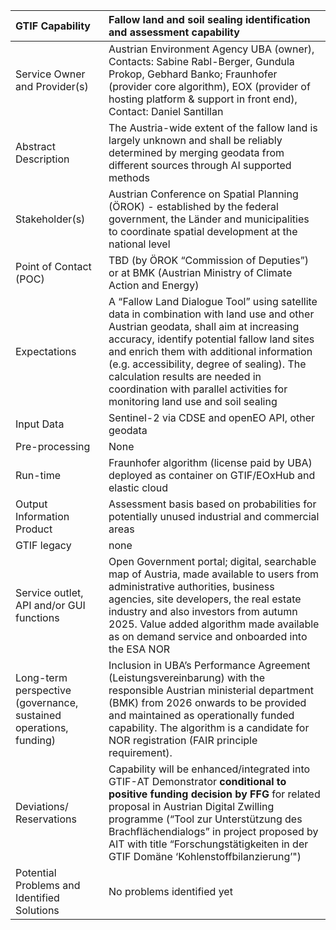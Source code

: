 ﻿|GTIF Capability|**Fallow land and soil sealing identification and assessment capability**|
| :- | :- |
|Service Owner and Provider(s)|Austrian Environment Agency UBA (owner), Contacts: Sabine Rabl-Berger, Gundula Prokop, Gebhard Banko; Fraunhofer (provider core algorithm), EOX (provider of hosting platform & support in front end), Contact: Daniel Santillan|
|Abstract Description|The Austria-wide extent of the fallow land is largely unknown and shall be reliably determined by merging geodata from different sources through AI supported methods|
|Stakeholder(s)|Austrian Conference on Spatial Planning (ÖROK) - established by the federal government, the Länder and municipalities to coordinate spatial development at the national level |
|Point of Contact (POC)|TBD (by ÖROK “Commission of Deputies”) or at BMK (Austrian Ministry of Climate Action and Energy)|
|Expectations|A “Fallow Land Dialogue Tool” using satellite data in combination with land use and other Austrian geodata, shall aim at increasing accuracy, identify potential fallow land sites and enrich them with additional information (e.g. accessibility, degree of sealing). The calculation results are needed in coordination with parallel activities for monitoring land use and soil sealing|
|Input Data|Sentinel-2 via CDSE and openEO API, other geodata|
|Pre-processing|None|
|Run-time|Fraunhofer algorithm (license paid by UBA) deployed as container on GTIF/EOxHub and elastic cloud|
|Output Information Product|Assessment basis based on probabilities for potentially unused industrial and commercial areas|
|GTIF legacy|none|
|Service outlet, API and/or GUI functions|Open Government portal; digital, searchable map of Austria, made available to users from administrative authorities, business agencies, site developers, the real estate industry and also investors from autumn 2025. Value added algorithm made available as on demand service and onboarded into the ESA NOR|
|Long-term perspective (governance, sustained operations, funding)|Inclusion in UBA’s Performance Agreement (Leistungsvereinbarung) with the responsible Austrian ministerial department (BMK) from 2026 onwards to be provided and maintained as operationally funded capability. The algorithm is a candidate for NOR registration (FAIR principle requirement).|
|Deviations/ Reservations|Capability will be enhanced/integrated into GTIF-AT Demonstrator **conditional to positive funding decision by FFG** for related proposal in Austrian Digital Zwilling programme (“Tool zur Unterstützung des Brachflächendialogs” in project proposed by AIT with title “Forschungstätigkeiten in der GTIF Domäne ‘Kohlenstoffbilanzierung’")|
|Potential Problems and Identified Solutions|No problems identified yet|

